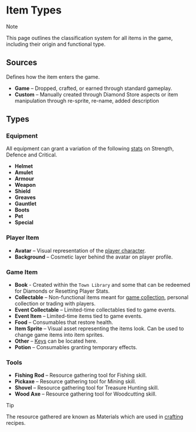 # Item Types

> [!NOTE]
> This page outlines the classification system for all items in the game, including their origin and functional type.

## Sources

Defines how the item enters the game.

- **Game** – Dropped, crafted, or earned through standard gameplay.
- **Custom** – Manually created through Diamond Store aspects or item manipulation through re-sprite, re-name, added description

## Types

### Equipment
All equipment can grant a variation of the following [stats][1] on Strength, Defence and Critical.

- **Helmet**
- **Amulet**
- **Armour**
- **Weapon**
- **Shield**
- **Greaves**
- **Gauntlet**
- **Boots**
- **Pet**
- **Special**

### Player Item
- **Avatar** – Visual representation of the [player character][2].
- **Background** – Cosmetic layer behind the avatar on player profile.

### Game Item
- **Book** - Created within the `Town Library` and some that can be redeemed for Diamonds or Resetting Player Stats.
- **Collectable** – Non-functional items meant for [game collection][3], personal collection or trading with players.
- **Event Collectable** – Limited-time collectables tied to game events.
- **Event Item** – Limited-time items tied to game events.
- **Food** – Consumables that restore health.
- **Item Sprite** – Visual asset representing the items look. Can be used to change game items into item sprites.
- **Other** – [Keys][4] can be located here. 
- **Potion** – Consumables granting temporary effects.

### Tools
- **Fishing Rod** – Resource gathering tool for Fishing skill.
- **Pickaxe** – Resource gathering tool for Mining skill.
- **Shovel** – Resource gathering tool for Treasure Hunting skill.
- **Wood Axe** – Resource gathering tool for Woodcutting skill.
> [!TIP]
> The resource gathered are known as Materials which are used in [crafting][5] recipes.


[1]:/wiki/character/stats
[2]:/wiki/character/avatar
[3]:/wiki/items/collection
[4]:/wiki/other/keys
[5]:/wiki/character/crafting
